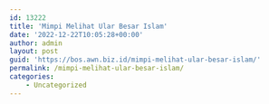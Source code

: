 ```yaml
---
id: 13222
title: 'Mimpi Melihat Ular Besar Islam'
date: '2022-12-22T10:05:28+00:00'
author: admin
layout: post
guid: 'https://bos.awn.biz.id/mimpi-melihat-ular-besar-islam/'
permalink: /mimpi-melihat-ular-besar-islam/
categories:
    - Uncategorized
---
```


